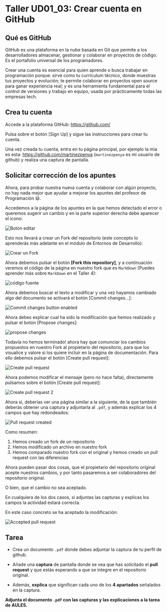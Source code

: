# Taller UD01_03: Crear cuenta en GitHub

## Qué es GitHub

GitHub es una plataforma en la nube basada en Git que permite a los desarrolladores almacenar, gestionar y colaborar en proyectos de código. Es el portafolio universal de los programadores.

Crear una cuenta es esencial para quien aprende o busca trabajar en programación porque: sirve como tu currículum técnico, donde muestras tus proyectos y evolución; te permite colaborar en proyectos open source para ganar experiencia real; y es una herramienta fundamental para el control de versiones y trabajo en equipo, usada por prácticamente todas las empresas tech.

## Crea tu cuenta

Accede a la plataforma GitHub: https://github.com/

Pulsa sobre el botón [Sign Up] y sigue las instrucciones para crear tu cuenta.

Una vez creada tu cuenta, entra en tu página principal, por ejemplo la mia es esta: https://github.com/martinezpenya (`martinezpenya` es mi usuario de github) y realiza una captura de pantalla.

## Solicitar corrección de los apuntes

Ahora, para probar nuestra nueva cuenta y colaborar con algún proyecto, no hay nada mejor que ayudar a mejorar los apuntes del profesor de Programación :smiley:.

Accedemos a la página de los apuntes en la que hemos detectado el error o queremos sugerir un cambio y en la parte superior derecha debe aparecer el icono:

![Botón editar](assets/GH_01.png)

Esto nos llevará a crear un Fork del repositorio (este concepto lo aprenderás más adelante en el módulo de Entornos de Desarrollo):

![Crear un Fork](assets/GH_02.png)

Ahora debemos pulsar el botón **[Fork this repository]**, y a continuación veremos el código de la página en nuestro fork que es `MarkDown` (Puedes aprender más sobre `MarkDown` en el Taller 4):

![código fuente](assets/GH_03.png)

Ahora debemos buscar el texto a modificar y una vez hayamos cambiado algo del documento se activará el botón [Commit changes...]:

![Commit changes button enabled](assets/GH_04.png)

Ahora debes explicar cual ha sido la modificación que hemos realizado y pulsar el botón [Propose changes]:

![propose changes](assets/GH_05.png)

Todavía no hemos terminado! ahora hay que comunciar los cambios propuestos en nuestro Fork al propietario del repositorio, para que los visualice y valore si los quiere incluir en la página de documentación. Para ello debemos pulsar el botón [Create pull request]:

![Create pull request](assets/GH_06.png)

Ahora podemos modificar el mensaje (pero no hace falta), directamente pulsamos sobre el botón [Create pull request]:

![Create pull request 2](assets/GH_07.png)

Ahora si, deberías ver una página similar a la siguiente, de la que también deberás obtener una captura y adjuntarla al `.pdf`, y además explicar los 4 campos que hay redondeados:

![Pull request created](assets/GH_08.png)

Como resumen:

1. Hemos creado un fork de un repositorio
2. Hemos modificado un archivo en nuestro fork
3. Hemos comparado nuestro fork con el original y hemos creado un pull request con las diferencias

Ahora pueden pasar dos cosas, que el propietario del repositorio original acepte nuestros cambios, y por tanto pasaremos a ser colaboradores del repositorio original.

O bien, que el cambio no sea aceptado.

En cualquiera de los dos casos, si adjuntas las capturas y explicas los campos la actividad estará correcta.

En este caso concreto se ha aceptado la modificación:

![Accepted pull request](assets/GH_09.png)

## Tarea

- Crea un documento `.pdf` donde debes adjuntar la captura de tu perfil de github.

- Añade una **captura** de pantalla donde se vea que has solicitado el **pull request** y que estás esperando a que se integre en el repositorio original. 

- Además, **explica** que significan cada uno de los **4 apartados** señalados en la captura.

**Adjunta el documento `.pdf` con las capturas y las explicaciones a la tarea de AULES.**
